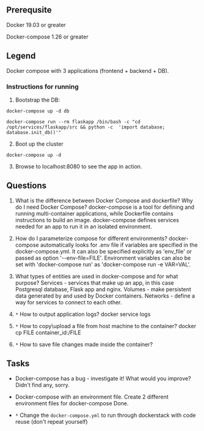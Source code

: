 ## Prerequsite

Docker 19.03 or greater

Docker-compose 1.26 or greater

## Legend

Docker compose with 3 applications (frontend + backend + DB).

### Instructions for running

1. Bootstrap the DB:

`docker-compose up -d db`

`docker-compose run --rm flaskapp /bin/bash -c "cd /opt/services/flaskapp/src && python -c  'import database; database.init_db()'"`

2. Boot up the cluster

`docker-compose up -d`

3. Browse to localhost:8080 to see the app in action.

## Questions

1. What is the difference between Docker Compose and dockerfile? Why do I need Docker Compose?
docker-compose is a tool for defining and running multi-container applications, while Dockerfile contains instructions to build an image. docker-compose defines services needed for an app to run it in an isolated environment.

2. How do I parameterize compose for different environments?
docker-compose automatically looks for .env file if variables are specified in the docker-compose.yml. It can also be specified explicitly as 'env_file' or passed as option '--env-file=FILE'. Environment variables can also be set with 'docker-compose run' as 'docker-compose run -e VAR=VAL'.

3. What types of entities are used in docker-compose and for what purpose?
Services - services that make up an app, in this case Postgresql database, Flask app and nginx.
Volumes - make persistent data generated by and used by Docker containers.
Networks - define a way for services to connect to each other.

4. `*` How to output application logs?
docker service logs

4. `*` How to copy\upload a file from host machine to the container?
docker cp FILE container_id:/FILE

5. `*` How to save file changes made inside the container?


## Tasks

* Docker-compose has a bug - investigate it! What would you improve?
Didn't find any, sorry.

* Docker-compose with an environment file. Create 2 different environment files for docker-compose
Done.

* `*` Change the `docker-compose.yml` to run through dockerstack with code reuse (don't repeat yourself)

